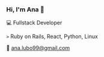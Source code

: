 ### Hi, I'm Ana 👋

💻 Fullstack Developer

`>` Ruby on Rails, React, Python, Linux

📧 ana.lubo99@gmail.com
